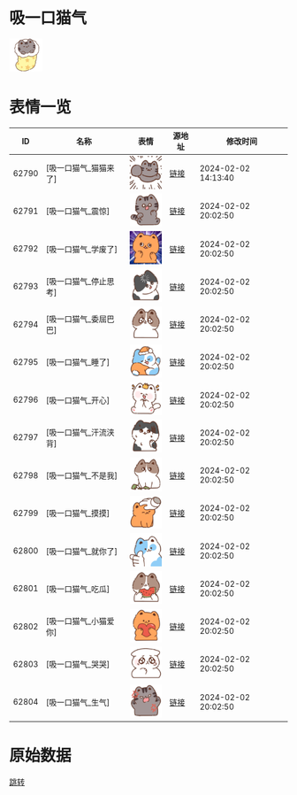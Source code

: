 # 吸一口猫气

<img src="./cover.png" height="60" alt="cover" />

# 表情一览

|ID|名称|表情|源地址|修改时间|
|----|----|----|----|----|
|62790|[吸一口猫气_猫猫来了]|<img src="./pic/062790_%5B吸一口猫气_猫猫来了%5D.png" height="60" alt="猫猫来了"/>|[链接](https://i0.hdslb.com/bfs/garb/b200b45b3136f8c497dffbc1e064f84752440b88.png)|2024-02-02 14:13:40|
|62791|[吸一口猫气_震惊]|<img src="./pic/062791_%5B吸一口猫气_震惊%5D.png" height="60" alt="震惊"/>|[链接](https://i0.hdslb.com/bfs/garb/b699793c1164d2f7ccbc0c402b385e21050a7c92.png)|2024-02-02 20:02:50|
|62792|[吸一口猫气_学废了]|<img src="./pic/062792_%5B吸一口猫气_学废了%5D.png" height="60" alt="学废了"/>|[链接](https://i0.hdslb.com/bfs/garb/ef192cc32f6d3a41586b2cdb0601f011e4cb5726.png)|2024-02-02 20:02:50|
|62793|[吸一口猫气_停止思考]|<img src="./pic/062793_%5B吸一口猫气_停止思考%5D.png" height="60" alt="停止思考"/>|[链接](https://i0.hdslb.com/bfs/garb/0aefcc48f904b280aba4f8d767db079d613532ec.png)|2024-02-02 20:02:50|
|62794|[吸一口猫气_委屈巴巴]|<img src="./pic/062794_%5B吸一口猫气_委屈巴巴%5D.png" height="60" alt="委屈巴巴"/>|[链接](https://i0.hdslb.com/bfs/garb/a4015c7bbb4c78d1964a02d01171dfd6bfc63057.png)|2024-02-02 20:02:50|
|62795|[吸一口猫气_睡了]|<img src="./pic/062795_%5B吸一口猫气_睡了%5D.png" height="60" alt="睡了"/>|[链接](https://i0.hdslb.com/bfs/garb/f2e52c9d3d01f5e8357299803f9e7c2fb06e7169.png)|2024-02-02 20:02:50|
|62796|[吸一口猫气_开心]|<img src="./pic/062796_%5B吸一口猫气_开心%5D.png" height="60" alt="开心"/>|[链接](https://i0.hdslb.com/bfs/garb/ebb9f54d76ab5a6735b2e48f27500884f5c0de3b.png)|2024-02-02 20:02:50|
|62797|[吸一口猫气_汗流浃背]|<img src="./pic/062797_%5B吸一口猫气_汗流浃背%5D.png" height="60" alt="汗流浃背"/>|[链接](https://i0.hdslb.com/bfs/garb/977d04d6830f89443c9f1381f706bf497c100855.png)|2024-02-02 20:02:50|
|62798|[吸一口猫气_不是我]|<img src="./pic/062798_%5B吸一口猫气_不是我%5D.png" height="60" alt="不是我"/>|[链接](https://i0.hdslb.com/bfs/garb/c1e48d9cafff2e5aebe5398721f62cb80ff8b847.png)|2024-02-02 20:02:50|
|62799|[吸一口猫气_摸摸]|<img src="./pic/062799_%5B吸一口猫气_摸摸%5D.png" height="60" alt="摸摸"/>|[链接](https://i0.hdslb.com/bfs/garb/59f2dc7407d555deffe3de14dce5dba2e5a80cbf.png)|2024-02-02 20:02:50|
|62800|[吸一口猫气_就你了]|<img src="./pic/062800_%5B吸一口猫气_就你了%5D.png" height="60" alt="就你了"/>|[链接](https://i0.hdslb.com/bfs/garb/6fdd7d72483d44426aa7e7d2c91dbbe6b5920229.png)|2024-02-02 20:02:50|
|62801|[吸一口猫气_吃瓜]|<img src="./pic/062801_%5B吸一口猫气_吃瓜%5D.png" height="60" alt="吃瓜"/>|[链接](https://i0.hdslb.com/bfs/garb/50a69a0d9861788de5fa0b256d65c267c1c083c4.png)|2024-02-02 20:02:50|
|62802|[吸一口猫气_小猫爱你]|<img src="./pic/062802_%5B吸一口猫气_小猫爱你%5D.png" height="60" alt="小猫爱你"/>|[链接](https://i0.hdslb.com/bfs/garb/ce70fcb4f3465e5ce5e17852cb292cb98766a46c.png)|2024-02-02 20:02:50|
|62803|[吸一口猫气_哭哭]|<img src="./pic/062803_%5B吸一口猫气_哭哭%5D.png" height="60" alt="哭哭"/>|[链接](https://i0.hdslb.com/bfs/garb/dc6d44596a018b91cc9cac1f3459d592a08f96d6.png)|2024-02-02 20:02:50|
|62804|[吸一口猫气_生气]|<img src="./pic/062804_%5B吸一口猫气_生气%5D.png" height="60" alt="生气"/>|[链接](https://i0.hdslb.com/bfs/garb/a9282e01656125f0a3160a407c5199d743796a9c.png)|2024-02-02 20:02:50|

# 原始数据

[跳转](./raw.json)

